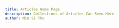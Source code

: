 ```yaml
---
title: Articles Home Page
description: Collections of Articles Can Seen Here
author: Min Si Thu
---
```


<Articles/>